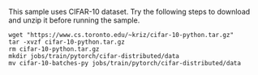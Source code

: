 This sample uses CIFAR-10 dataset. Try the following steps to download and unzip it before running the sample.


```
wget "https://www.cs.toronto.edu/~kriz/cifar-10-python.tar.gz"
tar -xvzf cifar-10-python.tar.gz
rm cifar-10-python.tar.gz
mkdir jobs/train/pytorch/cifar-distributed/data
mv cifar-10-batches-py jobs/train/pytorch/cifar-distributed/data
```
